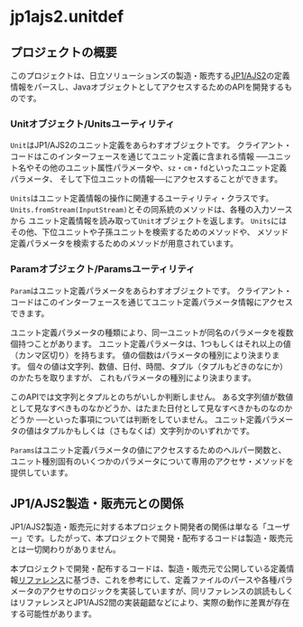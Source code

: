 # jp1ajs2.unitdef

## プロジェクトの概要

このプロジェクトは、日立ソリューションズの製造・販売する[JP1/AJS2](http://www.hitachi-solutions.co.jp/jp1/sp/?cid=aws0004461)の定義情報をパースし、JavaオブジェクトとしてアクセスするためのAPIを開発するものです。

### Unitオブジェクト/Unitsユーティリティ

`Unit`はJP1/AJS2のユニット定義をあらわすオブジェクトです。
クライアント・コードはこのインターフェースを通じてユニット定義に含まれる情報
──ユニット名やその他のユニット属性パラメータや、`sz`・`cm`・`fd`といったユニット定義パラメータ、
そして下位ユニットの情報──にアクセスすることができます。

`Units`はユニット定義情報の操作に関連するユーティリティ・クラスです。
`Units.fromStream(InputStream)`とその同系統のメソッドは、各種の入力ソースから
ユニット定義情報を読み取って`Unit`オブジェクトを返します。
`Units`にはその他、下位ユニットや子孫ユニットを検索するためのメソッドや、
メソッド定義パラメータを検索するためのメソッドが用意されています。

### Paramオブジェクト/Paramsユーティリティ

`Param`はユニット定義パラメータをあらわすオブジェクトです。
クライアント・コードはこのインターフェースを通じてユニット定義パラメータ情報にアクセスできます。

ユニット定義パラメータの種類により、同一ユニットが同名のパラメータを複数個持つことがあります。
ユニット定義パラメータは、1つもしくはそれ以上の値（カンマ区切り）を持ちます。
値の個数はパラメータの種別により決まります。
個々の値は文字列、数値、日付、時間、タプル（タプルもどきのなにか）のかたちを取りますが、
これもパラメータの種別により決まります。

このAPIでは文字列とタプルとのちがいしか判断しません。
ある文字列値が数値として見なすべきものなかどうか、はたまた日付として見なすべきかものなのかどうか
──といった事項については判断をしていません。
ユニット定義パラメータの値はタプルかもしくは（さもなくば）文字列かのいずれかです。

`Params`はユニット定義パラメータの値にアクセスするためのヘルパー関数と、
ユニット種別固有のいくつかのパラメータについて専用のアクセサ・メソッドを提供しています。

## JP1/AJS2製造・販売元との関係

JP1/AJS2製造・販売元に対する本プロジェクト開発者の関係は単なる「ユーザー」です。したがって、本プロジェクトで開発・配布するコードは製造・販売元とは一切関わりがありません。

本プロジェクトで開発・配布するコードは、製造・販売元で公開している定義情報[リファレンス](http://www.hitachi.co.jp/Prod/comp/soft1/manual/pc/d3K2543/AJSO0001.HTM)に基づき、これを参考にして、定義ファイルのパースや各種パラメータのアクセサのロジックを実装していますが、同リファレンスの誤読もしくはリファレンスとJP1/AJS2間の実装齟齬などにより、実際の動作に差異が存在する可能性があります。
